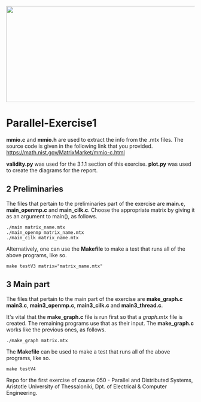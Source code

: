 <p align="center">
  <img width="600" height="257" src="https://i.imgur.com/IwFaU2n.png">
</p>

# Parallel-Exercise1

**mmio.c** and **mmio.h** are used to extract the info from the .mtx files.
The source code is given in the following link that you provided.
https://math.nist.gov/MatrixMarket/mmio-c.html

**validity.py** was used for the 3.1.1 section of this exercise.
**plot.py** was used to create the diagrams for the report.

## **2 Preliminaries**
The files that pertain to the preliminaries part of the exercise are
**main.c**, **main_openmp.c** and **main_cilk.c**. Choose the appropriate 
matrix by giving it as an argument to main(), as follows.

```
./main matrix_name.mtx
./main_openmp matrix_name.mtx
./main_cilk matrix_name.mtx
```
Alternatively, one can use the **Makefile** to make a test that runs all of the
above programs, like so.
```
make testV3 matrix="matrix_name.mtx"
```
## **3 Main part**
The files that pertain to the main part of the exercise are **make_graph.c**
**main3.c**, **main3_openmp.c**, **main3_cilk.c** and **main3_thread.c**.

It's vital that the **make_graph.c** file is run first so that a *graph.mtx*
file is created. The remaining programs use that as their input.
The **make_graph.c** works like the previous ones, as follows.
```
./make_graph matrix.mtx
```
The **Makefile**  can be used to make a test that runs all of the
above programs, like so.
```
make testV4
```


Repo for the first exercise of course 050 - Parallel and Distributed Systems, Aristotle University of Thessaloniki, Dpt. of Electrical & Computer Engineering.
